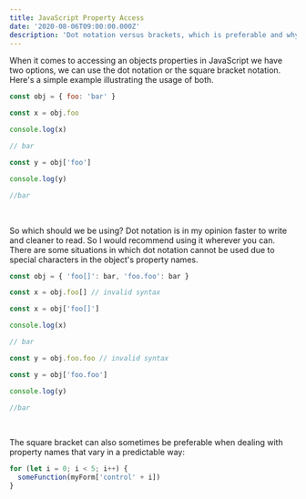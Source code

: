 ```yaml
---
title: JavaScript Property Access
date: '2020-08-06T09:00:00.000Z'
description: 'Dot notation versus brackets, which is preferable and why?'
---
```


When it comes to accessing an objects properties in JavaScript we have two options, we can use the dot notation or the square bracket notation. Here's a simple example illustrating the usage of both.

```javascript
const obj = { foo: 'bar' }

const x = obj.foo

console.log(x)

// bar

const y = obj['foo']

console.log(y)

//bar
```

<br/>

So which should we be using? Dot notation is in my opinion faster to write and cleaner to read. So I would recommend using it wherever you can. There are some situations in which dot notation cannot be used due to special characters in the object's property names.

```javascript
const obj = { 'foo[]': bar, 'foo.foo': bar }

const x = obj.foo[] // invalid syntax

const x = obj['foo[]']

console.log(x)

// bar

const y = obj.foo.foo // invalid syntax

const y = obj['foo.foo']

console.log(y)

//bar
```

<br/>

The square bracket can also sometimes be preferable when dealing with property names that vary in a predictable way:

```javascript
for (let i = 0; i < 5; i++) {
  someFunction(myForm['control' + i])
}
```

<br/>

